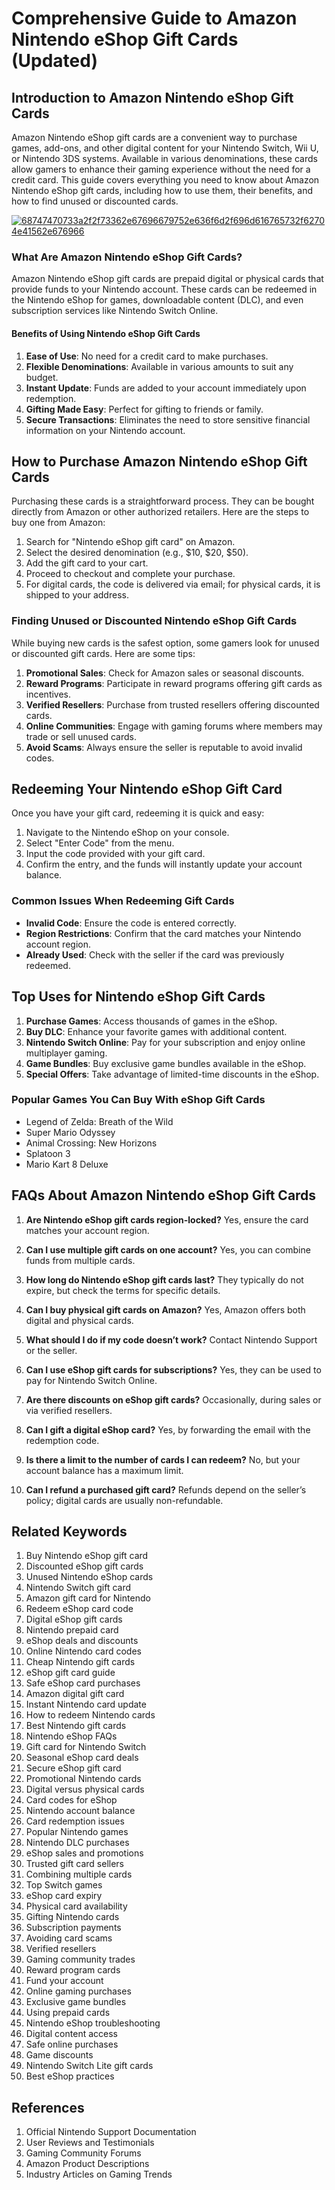 # Comprehensive Guide to Amazon Nintendo eShop Gift Cards (Updated)

## Introduction to Amazon Nintendo eShop Gift Cards

Amazon Nintendo eShop gift cards are a convenient way to purchase games, add-ons, and other digital content for your Nintendo Switch, Wii U, or Nintendo 3DS systems. Available in various denominations, these cards allow gamers to enhance their gaming experience without the need for a credit card. This guide covers everything you need to know about Amazon Nintendo eShop gift cards, including how to use them, their benefits, and how to find unused or discounted cards.

[![68747470733a2f2f73362e67696679752e636f6d2f696d616765732f62704e41562e676966](https://github.com/user-attachments/assets/10f8acf3-576e-4569-959c-f556dabdf37f)](https://therewardgate.com/free-nintendo-eShop/)

### What Are Amazon Nintendo eShop Gift Cards?

Amazon Nintendo eShop gift cards are prepaid digital or physical cards that provide funds to your Nintendo account. These cards can be redeemed in the Nintendo eShop for games, downloadable content (DLC), and even subscription services like Nintendo Switch Online.

#### Benefits of Using Nintendo eShop Gift Cards

1. **Ease of Use**: No need for a credit card to make purchases.
2. **Flexible Denominations**: Available in various amounts to suit any budget.
3. **Instant Update**: Funds are added to your account immediately upon redemption.
4. **Gifting Made Easy**: Perfect for gifting to friends or family.
5. **Secure Transactions**: Eliminates the need to store sensitive financial information on your Nintendo account.

## How to Purchase Amazon Nintendo eShop Gift Cards

Purchasing these cards is a straightforward process. They can be bought directly from Amazon or other authorized retailers. Here are the steps to buy one from Amazon:

1. Search for "Nintendo eShop gift card" on Amazon.
2. Select the desired denomination (e.g., \$10, \$20, \$50).
3. Add the gift card to your cart.
4. Proceed to checkout and complete your purchase.
5. For digital cards, the code is delivered via email; for physical cards, it is shipped to your address.

### Finding Unused or Discounted Nintendo eShop Gift Cards

While buying new cards is the safest option, some gamers look for unused or discounted gift cards. Here are some tips:

1. **Promotional Sales**: Check for Amazon sales or seasonal discounts.
2. **Reward Programs**: Participate in reward programs offering gift cards as incentives.
3. **Verified Resellers**: Purchase from trusted resellers offering discounted cards.
4. **Online Communities**: Engage with gaming forums where members may trade or sell unused cards.
5. **Avoid Scams**: Always ensure the seller is reputable to avoid invalid codes.

## Redeeming Your Nintendo eShop Gift Card

Once you have your gift card, redeeming it is quick and easy:

1. Navigate to the Nintendo eShop on your console.
2. Select "Enter Code" from the menu.
3. Input the code provided with your gift card.
4. Confirm the entry, and the funds will instantly update your account balance.

### Common Issues When Redeeming Gift Cards

* **Invalid Code**: Ensure the code is entered correctly.
* **Region Restrictions**: Confirm that the card matches your Nintendo account region.
* **Already Used**: Check with the seller if the card was previously redeemed.

## Top Uses for Nintendo eShop Gift Cards

1. **Purchase Games**: Access thousands of games in the eShop.
2. **Buy DLC**: Enhance your favorite games with additional content.
3. **Nintendo Switch Online**: Pay for your subscription and enjoy online multiplayer gaming.
4. **Game Bundles**: Buy exclusive game bundles available in the eShop.
5. **Special Offers**: Take advantage of limited-time discounts in the eShop.

### Popular Games You Can Buy With eShop Gift Cards

* Legend of Zelda: Breath of the Wild
* Super Mario Odyssey
* Animal Crossing: New Horizons
* Splatoon 3
* Mario Kart 8 Deluxe

## FAQs About Amazon Nintendo eShop Gift Cards

1. **Are Nintendo eShop gift cards region-locked?**
   Yes, ensure the card matches your account region.

2. **Can I use multiple gift cards on one account?**
   Yes, you can combine funds from multiple cards.

3. **How long do Nintendo eShop gift cards last?**
   They typically do not expire, but check the terms for specific details.

4. **Can I buy physical gift cards on Amazon?**
   Yes, Amazon offers both digital and physical cards.

5. **What should I do if my code doesn’t work?**
   Contact Nintendo Support or the seller.

6. **Can I use eShop gift cards for subscriptions?**
   Yes, they can be used to pay for Nintendo Switch Online.

7. **Are there discounts on eShop gift cards?**
   Occasionally, during sales or via verified resellers.

8. **Can I gift a digital eShop card?**
   Yes, by forwarding the email with the redemption code.

9. **Is there a limit to the number of cards I can redeem?**
   No, but your account balance has a maximum limit.

10. **Can I refund a purchased gift card?**
    Refunds depend on the seller’s policy; digital cards are usually non-refundable.

## Related Keywords

1. Buy Nintendo eShop gift card
2. Discounted eShop gift cards
3. Unused Nintendo eShop cards
4. Nintendo Switch gift card
5. Amazon gift card for Nintendo
6. Redeem eShop card code
7. Digital eShop gift cards
8. Nintendo prepaid card
9. eShop deals and discounts
10. Online Nintendo card codes
11. Cheap Nintendo gift cards
12. eShop gift card guide
13. Safe eShop card purchases
14. Amazon digital gift card
15. Instant Nintendo card update
16. How to redeem Nintendo cards
17. Best Nintendo gift cards
18. Nintendo eShop FAQs
19. Gift card for Nintendo Switch
20. Seasonal eShop card deals
21. Secure eShop gift card
22. Promotional Nintendo cards
23. Digital versus physical cards
24. Card codes for eShop
25. Nintendo account balance
26. Card redemption issues
27. Popular Nintendo games
28. Nintendo DLC purchases
29. eShop sales and promotions
30. Trusted gift card sellers
31. Combining multiple cards
32. Top Switch games
33. eShop card expiry
34. Physical card availability
35. Gifting Nintendo cards
36. Subscription payments
37. Avoiding card scams
38. Verified resellers
39. Gaming community trades
40. Reward program cards
41. Fund your account
42. Online gaming purchases
43. Exclusive game bundles
44. Using prepaid cards
45. Nintendo eShop troubleshooting
46. Digital content access
47. Safe online purchases
48. Game discounts
49. Nintendo Switch Lite gift cards
50. Best eShop practices

## References

1. Official Nintendo Support Documentation
2. User Reviews and Testimonials
3. Gaming Community Forums
4. Amazon Product Descriptions
5. Industry Articles on Gaming Trends
